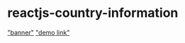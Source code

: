 # reactjs-country-information
["banner"](https://drive.google.com/drive/u/0/folders/1n2IuKYarjSli6A7KfXh5eIehhL22cCXk)
["demo link"](https://pavankumarkr2000.github.io/reactjs-country-information/)
